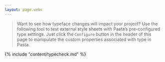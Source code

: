 ```yaml
---
layout: page.webc
---
```


> Want to see how typeface changes will impact your project? Use the following tool to test external style sheets with Pasta’s pre-configured type settings. Just click the `Configure` button in the header  of this page to manipulate the custom properties associated with type in Pasta.

{% include "content/typecheck.md" %}